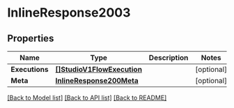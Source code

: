 # InlineResponse2003

## Properties

Name | Type | Description | Notes
------------ | ------------- | ------------- | -------------
**Executions** | [**[]StudioV1FlowExecution**](studio.v1.flow.execution.md) |  | [optional] 
**Meta** | [**InlineResponse200Meta**](inline_response_200_meta.md) |  | [optional] 

[[Back to Model list]](../README.md#documentation-for-models) [[Back to API list]](../README.md#documentation-for-api-endpoints) [[Back to README]](../README.md)


